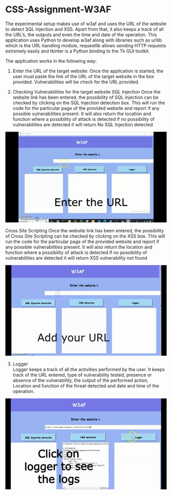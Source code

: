 # CSS-Assignment-W3AF
The experimental setup makes use of  w3af and uses the URL of the website to detect SQL Injection and XSS. Apart from that, it also keeps a track of all the URL’s, the outputs and even the time and date of the operation. 
This application uses Python to develop w3af along with libraries such as urllib which is the URL handling module, requestlib allows sending HTTP requests extremely easily and tkinter is a Python binding to the Tk GUI toolkit. 

The application works in the following way:

1. Enter the URL of the target website:
Once the application is started, the user must paste the link of the URL of the target website in the box provided. Vulnerabilities will be check for the URL provided.

2. Checking Vulnerabilities for the target website
SQL Injection
Once the website link has been entered, the possibility of SQL injection can be checked by clicking on the SQL Injection detection box. 
This will run the code for the particular page of the provided website and report if any possible vulnerabilities present.
It will also return the location and function where a possibility of attack is detected
if no possibility of vulnerabilities are detected it will return No SQL Injection detected

![SQL Injection](app/gifs/sql_injection.gif)

Cross Site Scripting
Once the website link has been entered, the possibility of Cross Site Scripting can be checked by clicking on the XSS box. 
This will run the code for the particular page of the provided website and report if any possible vulnerabilities present.
It will also return the location and function where a possibility of attack is detected
If no possibility of vulnerabilities are detected it will return XSS vulnerability not found

![XSS Injection](app/gifs/xss-injection.gif)

3. Logger 	
Logger keeps a track of all the activities performed by the user. 
It keeps track of the URL entered, type of vulnerability tested, presence or absence of the vulnerability, the output of the performed action, Location and function of the threat detected and date and time of the operation.

![Logger](app/gifs/logger.gif)
